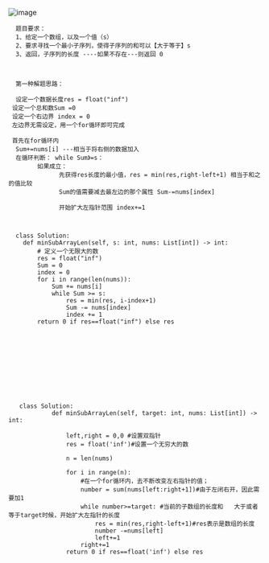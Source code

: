 ![image](https://user-images.githubusercontent.com/38878365/187212340-580eb859-859e-425a-bf6a-f96ae788c56b.png)


      题目要求：
      1、给定一个数组，以及一个值（s）
      2、要求寻找一个最小子序列，使得子序列的和可以【大于等于】s
      3、返回，子序列的长度 ----如果不存在---则返回 0
      
      
      
      第一种解题思路：
      
      设定一个数据长度res = float("inf")
     设定一个总和数Sum =0
     设定一个右边界 index = 0
     左边界无需设定，用一个for循环即可完成
     
     首先在for循环内
      Sum+=nums[i] ---相当于将右侧的数据加入
      在循环判断： while Sum》=s：
            如果成立：
                  先获得res长度的最小值，res = min(res,right-left+1) 相当于和之的值比较
                  Sum的值需要减去最左边的那个属性 Sum-=nums[index]
                  
                  开始扩大左指针范围 index+=1
      


      class Solution:
        def minSubArrayLen(self, s: int, nums: List[int]) -> int:
            # 定义一个无限大的数
            res = float("inf")
            Sum = 0
            index = 0
            for i in range(len(nums)):
                Sum += nums[i]
                while Sum >= s:
                    res = min(res, i-index+1)
                    Sum -= nums[index]
                    index += 1
            return 0 if res==float("inf") else res
            
            
            
            
            
            
       
       
       
       
       
       class Solution:
                def minSubArrayLen(self, target: int, nums: List[int]) -> int:

                    left,right = 0,0 #设置双指针
                    res = float('inf')#设置一个无穷大的数

                    n = len(nums)

                    for i in range(n):
                        #在一个for循环内，去不断改变左右指针的值；
                        number = sum(nums[left:right+1])#由于左闭右开，因此需要加1
                        while number>=target: #当前的子数组的长度和   大于或者等于target时候，开始扩大左指针的长度
                            res = min(res,right-left+1)#res表示是数组的长度
                            number -=nums[left]
                            left+=1
                        right+=1
                    return 0 if res==float('inf') else res




